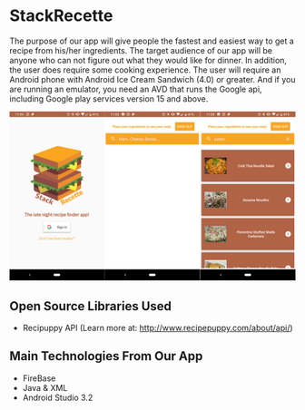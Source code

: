 # StackRecette
The purpose of our app will give people the fastest and easiest way to get a recipe from his/her ingredients. The target audience of our app will be anyone who can not figure out what they would like for dinner. In addition, the user does require some cooking experience. 
The user will require an Android phone with Android Ice Cream Sandwich (4.0) or greater. And if you are running an emulator, you need an AVD that runs the Google api, including Google play services version 15 and above.


![StackRecette Main Screen](screenshots/appSample.jpg)

## Open Source Libraries Used
- Recipuppy API (Learn more at: http://www.recipepuppy.com/about/api/)

## Main Technologies From Our App
- FireBase
- Java & XML
- Android Studio 3.2

